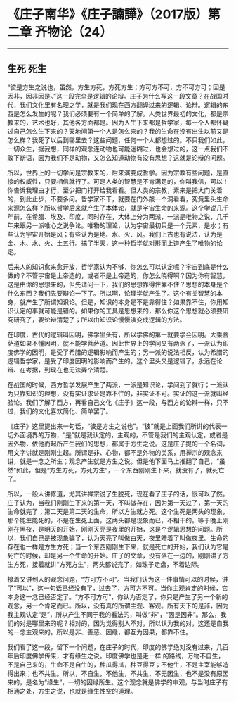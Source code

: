 # 《庄子南华》《庄子諵譁》（2017版）第二章 齐物论（24）

------

## 生死 死生

“彼是方生之说也，虽然，方生方死，方死方生；方可方不可，方不可方可；因是因非，因非因是。”这一段完全是逻辑的论辩。庄子为什么写这一段文章？在战国时代，我们文化里有名理之学，就是我们现在西方翻译过来的逻辑、论辩。逻辑的东西是怎么发生的呢？我们必须要有一个简单的了解。人类世界最初的文化，都是宗教来的，艺术也好，其他各方面都是。因为人生下来都是哲学家，每一个人都怀疑过自己怎么生下来的？天地间第一个人是怎么来的？我的生命在没有出生以前又是怎么样？我死了以后到哪里去？这些问题，任何一个人都想过的。不只我们如此，一切众生，据我想，同样的观念连动物也可能迷糊过，也会想过的，这一点我们不敢下断语，因为我们不是动物，又怎么知道动物有没有思想？这就是论辩的问题。

所以，世界上的一切学问是宗教来的，后来演变成哲学。因为宗教有些问题，是直接的权威性，只要相信就行了。可是人类的智慧是不肯满足的，你叫我信，可以！你告诉我理由才行，至少把门打开给我看看。但人类的宗教，素来是把大门关着的，到此止步，不要多问。哲学家不干，就要在门外敲一个洞看看，究竟里头生命来源怎么样？所以哲学后来就产生了本体论，就是宇宙生命的来源。这个学说几千年前，在希腊、埃及、印度，同时存在，大体上分为两派，一派是唯物之说，几千年来跟另一派唯心之说争论。唯物的理论，认为宇宙最初只是一个元素，是水；有些认为宇宙开始是风；有些认为是地、水、火、风。我们上古也有说法，认为是金、木、水、火、土五行。搞了半天，这一种哲学就对形而上道产生了唯物的论定。

后来人的知识愈来愈开放，哲学家认为不够，你怎么可以认定呢？宇宙到底是什么做的？不管宇宙是上帝造的，或者不是上帝造的，你怎么晓得啊？因为你有智慧，这是由你的思想来的，但先请问一下，我们的思想靠得住靠不住？思想的本身是个什么东西？我们先要辩论一下了。所以啊，论理学就产生了。这个有关智慧的本身，就产生了所谓知识论。但是，知识的本身是不是靠得住？如果靠不住，你用知识认定的事就可能是错的。如果你的工具是思想来的，那么你这个思想就必须要研究研究了，要论辩清楚了；所以由知识论慢慢演变成逻辑的方法。

在印度，古代的逻辑叫因明，佛学里头有，所以学佛的第一就要学会因明。大乘菩萨道如果不懂因明，就不能学菩萨道。因此世界上的学问又有两派了，一派认为印度佛学的因明，是受了希腊的逻辑影响而产生的；另一派的说法相反，认为希腊的逻辑哲学家，是受了印度因明的影响而产生的。这个里头又是逻辑了，永远在论辩、在考据，到现在也无法弄个清楚。

在战国的时候，西方哲学发展产生了两派，一派是知识论，学问到了就行；一派认为只靠知识的理想，没有实证求证是靠不住的，非实证不可。实证的这一派就叫经验论。我们了解了西方，再看自己文化《庄子》这一段，与西方的论辩一样，只不过，我们的文化喜欢简化、简单罢了。

《庄子》这里提出来一句话，“彼是方生之说也”。“彼”就是上面我们所讲的代表一切外面境界的万物，“是”就是我认定的，主观的，不管是我们的主观认定，或者是因外物，依他而起所产生我们的思想，都属于方生之说。这是庄子提的一个名词，用文字讲就是刚刚生起。所谓是非、心物，都不是外物的关系，用禅宗的观念来讲，就是一念之所生；观念产生就是方生之说。但是他下面马上推翻了自己，“虽然”如此，但是“方生方死，方死方生”，一个东西刚刚生下来，就没有了，就死亡了。

所以，一般人讲修道，尤其讲禅宗说了生脱死，现在看了庄子的话，很可以了然。庄子认为，当我们刚刚生下来的第一天，不叫做存在，因为第一天过了，第一天的生命就完了；第二天是第二天的生命，所以方生就方死。这个生死是两头的现象，那个能生能死的，不是在生死上面，这两头都是现象而已，不相干的。等于晚上刚刚在黑夜，是明天的开始，刚刚天亮是夜里的开始，这是个逻辑思想的问题。所以，我们自己是被现象骗了，认为天亮了叫做白天，夜里睡着了叫做夜里。生命的存在也一样是方生方死；当一个东西刚刚生下来，就是死亡的开始，我们认为它是死亡的时候，却是另一个生命的开始。庄子的文章，没有落在一边的，刚刚讲了方生方死，接着就讲“方死方生”，两头都说完了，如珠子走盘，不着边际。

接着又讲到人的观念问题，“方可方不可”。当我们认为这一件事情可以的时候，讲了“可以”，这一句话已经没有了，过去了，方可方不可。当你主观肯定的时候，它本身这一念已经否定了。“方不可方可”，你认为否定了，你只是产生了另一个新的观念，另一个肯定而已。所以，没有真的所谓主观、客观。所有天下的是非，因为我主观认定“是”，所以产生不同于我的看法的，叫做“非”，“因是因非”。那么，我们的对是哪里来的呢？相对的，因为觉得别人不对，所以认为我的对，这还是自我的一念主观来的。所以是非、善恶、因缘，都互为因果，都靠不住。

我们看了这一段，留下一个问题，在庄子的时代，印度的佛学绝对没有过来，几百年后印度佛学传来，才有缘生之说。印度佛学也是走一样.的路线，万物不自生，不是自己来的，生命不是自生的，种瓜得瓜，种豆得豆；不他生，不是主宰能够造得出来；也不共生。所以，不自生，不他生，不共生，不无因生，也不是没有原因来的，是名为“缘生”，一切的因缘所生。这个观念就是佛学的中观，与当时庄子有相通之处，方生之说，也就是缘生性空的道理。